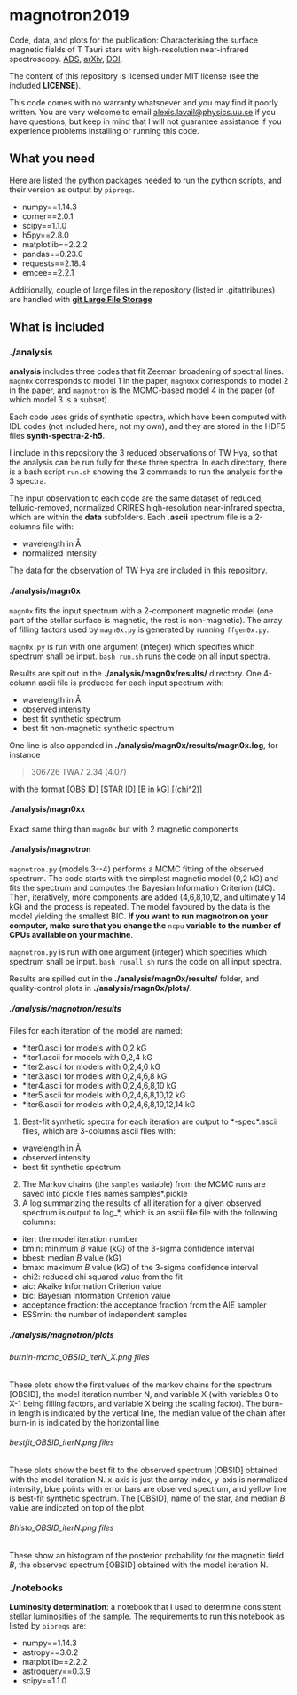 # magnotron2019
Code, data, and plots for the publication: Characterising the surface magnetic fields of T Tauri stars with high-resolution near-infrared spectroscopy. [ADS](https://ui.adsabs.harvard.edu/abs/2019arXiv190904965L/abstract), [arXiv](https://arxiv.org/abs/1909.04965), [DOI](https://doi.org/10.1051/0004-6361/201935695).

The content of this repository is licensed under MIT license (see the included **LICENSE**).

This code comes with no warranty whatsoever and you may find it poorly written. You are very welcome to email [alexis.lavail@physics.uu.se](mailto:alexis.lavail@physics.uu.se) if you have questions, but keep in mind that I will not guarantee assistance if you experience problems installing or running this code.

## What you need
Here are listed the python packages needed to run the python scripts, and their version as output by `pipreqs`.
* numpy==1.14.3
* corner==2.0.1
* scipy==1.1.0
* h5py==2.8.0
* matplotlib==2.2.2
* pandas==0.23.0
* requests==2.18.4
* emcee==2.2.1

Additionally, couple of large files in the repository (listed in .gitattributes) are handled with **[git Large File Storage](https://git-lfs.github.com/)**

## What is included
### ./analysis
**analysis** includes three codes that fit Zeeman broadening of spectral lines. `magn0x` corresponds to model 1 in the paper, `magn0xx` corresponds to model 2 in the paper, and `magnotron` is the MCMC-based model 4 in the paper (of which model 3 is a subset).

Each code uses grids of synthetic spectra, which have been computed with IDL codes (not included here, not my own), and they are stored in the HDF5 files **synth-spectra-2-h5**.

I include in this repository the 3 reduced observations of TW Hya, so that the analysis can be run fully for these three spectra. In each directory, there is a bash script `run.sh` showing the 3 commands to run the analysis for the 3 spectra.

The input observation to each code are the same dataset of reduced, telluric-removed, normalized CRIRES high-resolution near-infrared spectra, which are within the **data** subfolders. Each **.ascii** spectrum file is a 2-columns file with:
* wavelength in Å
* normalized intensity

The data for the observation of TW Hya are included in this repository.

#### ./analysis/magn0x
`magn0x` fits the input spectrum with a 2-component magnetic model (one part of the stellar surface is magnetic, the rest is non-magnetic). The array of filling factors used by `magn0x.py` is generated by running `ffgen0x.py`.

`magn0x.py` is run with one argument (integer) which specifies which spectrum shall be input. `bash run.sh` runs the code on all input spectra.

Results are spit out in the **./analysis/magn0x/results/** directory. One 4-column ascii file is produced for each input spectrum with:
* wavelength in Å
* observed intensity
* best fit synthetic spectrum
* best fit non-magnetic synthetic spectrum

One line is also appended in **./analysis/magn0x/results/magn0x.log**, for instance

>306726	TWA7	2.34 (4.07)

with the format [OBS ID] [STAR ID] [B in kG] [(chi^2)]

#### ./analysis/magn0xx
Exact same thing than `magn0x` but with 2 magnetic components

#### ./analysis/magnotron
`magnotron.py` (models 3--4) performs a MCMC fitting of the observed spectrum. The code starts with the simplest magnetic model (0,2 kG) and fits the spectrum and computes the Bayesian Information Criterion (bIC). Then, iteratively, more components are added (4,6,8,10,12, and ultimately 14 kG) and the process is repeated. The model favoured by the data is the model yielding the smallest BIC. **If you want to run magnotron on your computer, make sure that you change the** `ncpu` **variable to the number of CPUs available on your machine**.

`magnotron.py` is run with one argument (integer) which specifies which spectrum shall be input. `bash runall.sh` runs the code on all input spectra.

Results are spilled out in the **./analysis/magn0x/results/** folder, and quality-control plots in **./analysis/magn0x/plots/**.

##### ./analysis/magnotron/results
Files for each iteration of the model are named:
* \*iter0.ascii for models with 0,2 kG
* \*iter1.ascii for models with 0,2,4 kG
* \*iter2.ascii for models with 0,2,4,6 kG
* \*iter3.ascii for models with 0,2,4,6,8 kG
* \*iter4.ascii for models with 0,2,4,6,8,10 kG
* \*iter5.ascii for models with 0,2,4,6,8,10,12 kG
* \*iter6.ascii for models with 0,2,4,6,8,10,12,14 kG

1. Best-fit synthetic spectra for each iteration are output to \*-spec\*.ascii files, which are 3-columns ascii files with:
* wavelength in Å
* observed intensity
* best fit synthetic spectrum
2. The Markov chains (the `samples` variable) from the MCMC runs are saved into pickle files names samples\*.pickle
3. A log summarizing the results of all iteration for a given observed spectrum is output to log_\*, which is an ascii file file with the following columns:
* iter: the model iteration number
* bmin: minimum *B* value (kG) of the 3-sigma confidence interval
* bbest: median *B* value (kG)
* bmax: maximum *B* value (kG) of the 3-sigma confidence interval
* chi2: reduced chi squared value from the fit
* aic: Akaike Information Criterion value
* bic: Bayesian Information Criterion value
* acceptance fraction: the acceptance fraction from the AIE sampler
* ESSmin: the number of independent samples

##### ./analysis/magnotron/plots
###### burnin-mcmc_OBSID_iterN_X.png files
These plots show the first values of the markov chains for the spectrum \[OBSID\], the model iteration number N, and variable X (with variables 0 to X-1 being filling factors, and variable X being the scaling factor). The burn-in length is indicated by the vertical line, the median value of the chain after burn-in is indicated by the horizontal line.
###### bestfit_OBSID_iterN.png files
These plots show the best fit to the observed spectrum \[OBSID\] obtained with the model iteration N. x-axis is just the array index, y-axis is normalized intensity, blue points with error bars are observed spectrum, and yellow line is best-fit synthetic spectrum. The \[OBSID\], name of the star, and median *B* value are indicated on top of the plot.
###### Bhisto_OBSID_iterN.png files
These show an histogram of the posterior probability for the magnetic field *B*, the observed spectrum \[OBSID\] obtained with the model iteration N.

### ./notebooks

**Luminosity determination**: a notebook that I used to determine consistent stellar luminosities of the sample. The requirements to run this notebook as listed by `pipreqs` are:
* numpy==1.14.3
* astropy==3.0.2
* matplotlib==2.2.2
* astroquery==0.3.9
* scipy==1.1.0
